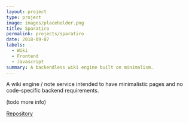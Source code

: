 ```yaml
---
layout: project
type: project
image: images/placeholder.png
title: Sparatiro
permalink: projects/sparatiro
date: 2018-09-07
labels:
  - Wiki
  - Frontend
  - Javascript
summary: A backendless wiki engine built on minimalism.
---
```


<div class="ui small rounded images">

</div>

A wiki engine / note service intended to have minimalistic pages and no code-specific backend requirements.

(todo more info)

[Repository](https://github.com/Katamori/sparatiro)